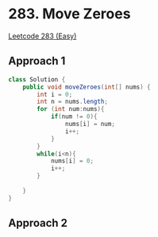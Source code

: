 # 283. Move Zeroes

[Leetcode 283 (Easy)][283]

[283]: https://leetcode.com/problems/move-zeroes/description/

## Approach 1
```java
class Solution {
    public void moveZeroes(int[] nums) {
        int i = 0;
        int n = nums.length; 
        for (int num:nums){
            if(num != 0){
                nums[i] = num;
                i++;
            }
        }
        while(i<n){
            nums[i] = 0;
            i++;
        }
    
    }
}

```

## Approach 2
```java




```